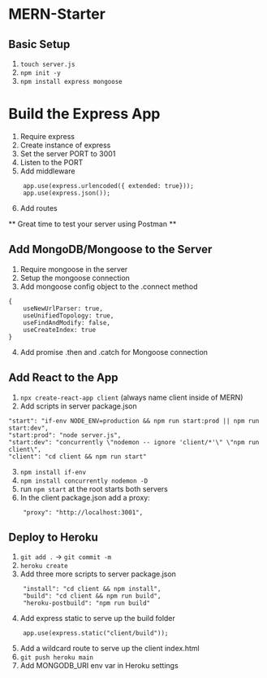 # MERN-Starter

## Basic Setup
1. `touch server.js`
2. `npm init -y`
3. `npm install express mongoose`

# Build the Express App
1. Require express
2. Create instance of express
3. Set the server PORT to 3001
4. Listen to the PORT
5. Add middleware
```
    app.use(express.urlencoded({ extended: true}));
    app.use(express.json());
```
6. Add routes

** Great time to test your server using Postman **

## Add MongoDB/Mongoose to the Server
1. Require mongoose in the server
2. Setup the mongoose connection
3. Add mongoose config object to the .connect method
```
{
    useNewUrlParser: true,
    useUnifiedTopology: true,
    useFindAndModify: false,
    useCreateIndex: true
}
```
4. Add promise .then and .catch for Mongoose connection 

## Add React to the App
1. `npx create-react-app client` (always name client inside of MERN)
2.  Add scripts in server package.json
```
"start": "if-env NODE_ENV=production && npm run start:prod || npm run start:dev",
"start:prod": "node server.js",
"start:dev": "concurrently \"nodemon -- ignore 'client/*'\" \"npm run client\",
"client": "cd client && npm run start"
```
3. `npm install if-env`
4. `npm install concurrently nodemon -D`
5. run `npm start` at the root starts both servers
6. In the client package.json add a proxy:
```
    "proxy": "http://localhost:3001",
```

## Deploy to Heroku
1. `git add .` -> `git commit -m`
2. `heroku create`
3. Add three more scripts to server package.json
```
    "install": "cd client && npm install",
    "build": "cd client && npm run build",
    "heroku-postbuild": "npm run build"
```
4. Add express static to serve up the build folder
```
    app.use(express.static("client/build"));
```
5. Add a wildcard route to serve up the client index.html
6. `git push heroku main`
7. Add MONGODB_URI env var in Heroku settings
